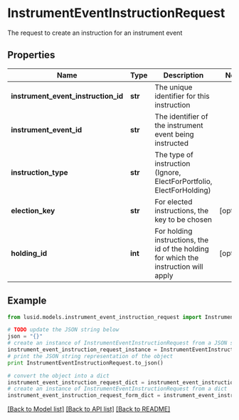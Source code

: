 # InstrumentEventInstructionRequest

The request to create an instruction for an instrument event

## Properties
Name | Type | Description | Notes
------------ | ------------- | ------------- | -------------
**instrument_event_instruction_id** | **str** | The unique identifier for this instruction | 
**instrument_event_id** | **str** | The identifier of the instrument event being instructed | 
**instruction_type** | **str** | The type of instruction (Ignore, ElectForPortfolio, ElectForHolding) | 
**election_key** | **str** | For elected instructions, the key to be chosen | [optional] 
**holding_id** | **int** | For holding instructions, the id of the holding for which the instruction will apply | [optional] 

## Example

```python
from lusid.models.instrument_event_instruction_request import InstrumentEventInstructionRequest

# TODO update the JSON string below
json = "{}"
# create an instance of InstrumentEventInstructionRequest from a JSON string
instrument_event_instruction_request_instance = InstrumentEventInstructionRequest.from_json(json)
# print the JSON string representation of the object
print InstrumentEventInstructionRequest.to_json()

# convert the object into a dict
instrument_event_instruction_request_dict = instrument_event_instruction_request_instance.to_dict()
# create an instance of InstrumentEventInstructionRequest from a dict
instrument_event_instruction_request_form_dict = instrument_event_instruction_request.from_dict(instrument_event_instruction_request_dict)
```
[[Back to Model list]](../README.md#documentation-for-models) [[Back to API list]](../README.md#documentation-for-api-endpoints) [[Back to README]](../README.md)



